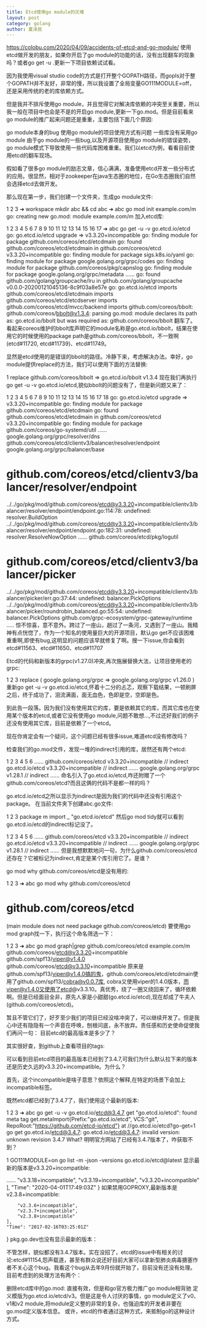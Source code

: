 ```yaml
---
title: Etcd使用go module的灾难
layout: post
category: golang
author: 夏泽民
---
```

https://colobu.com/2020/04/09/accidents-of-etcd-and-go-module/
使用etcd做开发的朋友，如果你开启了go module的功能的话，没有出现翻车的现象吗？或者go get -u .更新一下项目依赖试试看。

因为我使用visual studio code的方式是打开整个GOPATH路径，而gopls对于整个GOPATH并不友好，非常的慢，所以我设置了全局变量GO111MODULE=off，还是采用传统的老的库依赖方式。

但是我并不排斥使用go module，并且觉得它对解决库依赖的冲突至关重要，所以我一般在项目中也会是不是的开启go module,更新一下go.mod。但是目前看来go module的推广起来问题还是重重，主要包括下面几个原因:

go module本身的bug
使用go module的项目使用方式有问题
一些库没有采用go module
由于go module的一些bug,以及开源项目使用go module的错误姿势，go module模式下导致使用一些代码库困难重重。我们以etcd为例，看看目前使用etcd的翻车现场。
<!-- more -->
假如看了很多go module的励志文章，信心满满，准备使用etcd开发一些分布式的应用。很显然，相对于zookeeper在java生态圈的地位，在Go生态圈我们自然会选择etcd去做开发。

那么现在第一步，我们创建一个文件夹，生成go module文件:

1
2
3
➜  workspace mkdir abc && cd abc
➜  abc go mod init  example.com/m
go: creating new go.mod: module example.com/m
加入etcd库:

1
2
3
4
5
6
7
8
9
10
11
12
13
14
15
16
17
➜  abc go get -u -v go.etcd.io/etcd
go: go.etcd.io/etcd upgrade => v3.3.20+incompatible
go: finding module for package github.com/coreos/etcd/etcdmain
go: found github.com/coreos/etcd/etcdmain in github.com/coreos/etcd v3.3.20+incompatible
go: finding module for package sigs.k8s.io/yaml
go: finding module for package google.golang.org/grpc/codes
go: finding module for package github.com/coreos/pkg/capnslog
go: finding module for package google.golang.org/grpc/metadata
......
go: found github.com/golang/groupcache/lru in github.com/golang/groupcache v0.0.0-20200121045136-8c9f03a8e57e
go: go.etcd.io/etcd imports
	github.com/coreos/etcd/etcdmain imports
	github.com/coreos/etcd/etcdserver imports
	github.com/coreos/etcd/mvcc/backend imports
	github.com/coreos/bbolt: github.com/coreos/bbolt@v1.3.4: parsing go.mod:
	module declares its path as: go.etcd.io/bbolt
	        but was required as: github.com/coreos/bbolt
翻车了。看起来coreos维护的bbolt库声明它的module名称是go.etcd.io/bbolt，结果在使用它的时候使用的package path是github.com/coreos/bbolt，不一致啊(etcd#11720, etcd#11739)、etcd#11749。

显然是etcd使用的是错误的bbolt的路径。冷静下来，考虑解决办法。幸好，go module提供replace的方法，我们可以使用下面的方法替换:

1
replace github.com/coreos/bbolt => go.etcd.io/bbolt v1.3.4
现在我们再执行go get -u -v go.etcd.io/etcd,貌似bbolt的问题没有了，但是新问题又来了：

1
2
3
4
5
6
7
8
9
10
11
12
13
14
15
16
17
18
go: go.etcd.io/etcd upgrade => v3.3.20+incompatible
go: finding module for package github.com/coreos/etcd/etcdmain
go: found github.com/coreos/etcd/etcdmain in github.com/coreos/etcd v3.3.20+incompatible
go: finding module for package github.com/coreos/go-systemd/util
......
google.golang.org/grpc/resolver/dns
github.com/coreos/etcd/clientv3/balancer/resolver/endpoint
google.golang.org/grpc/balancer/base
# github.com/coreos/etcd/clientv3/balancer/resolver/endpoint
../../go/pkg/mod/github.com/coreos/etcd@v3.3.20+incompatible/clientv3/balancer/resolver/endpoint/endpoint.go:114:78: undefined: resolver.BuildOption
../../go/pkg/mod/github.com/coreos/etcd@v3.3.20+incompatible/clientv3/balancer/resolver/endpoint/endpoint.go:182:31: undefined: resolver.ResolveNowOption
......
github.com/coreos/etcd/pkg/logutil
# github.com/coreos/etcd/clientv3/balancer/picker
../../go/pkg/mod/github.com/coreos/etcd@v3.3.20+incompatible/clientv3/balancer/picker/err.go:37:44: undefined: balancer.PickOptions
../../go/pkg/mod/github.com/coreos/etcd@v3.3.20+incompatible/clientv3/balancer/picker/roundrobin_balanced.go:55:54: undefined: balancer.PickOptions
github.com/grpc-ecosystem/grpc-gateway/runtime
.....
惊不惊喜，意不意外。跨过了一座山，趟过了一条河，又遇到了一座山。我精神有点恍惚了，作为一个知名的使用量巨大的开源项目，默认go get不应该困难重重啊,即使有bug,这明显的问题应该早就修复了啊。搜一下issue,你会看到etcd#11563、etcd#11650、etcd#11707

Etcd的代码和新版本的grpc(v1.27.0)冲突,再次施展替换大法，让项目使用老的grpc:

1
2
3
replace (
	google.golang.org/grpc => google.golang.org/grpc v1.26.0
)
重新go get -u -v go.etcd.io/etcd,怀着十二分的忐忑，观察下载结果，一顿刷屏之后，终于成功了，泪流满面，面无血色，色即是空，空即是色。

到此告一段落。因为我们没有使用其它的库，要是依赖其它的库，而其它库也在使用某个版本的etcd,或者它没有使用go module,问题不敢想...,不过还好我们的例子还没有使用其它库，目前是依赖了一个etcd。

现在你肯定会有一个疑问，这个问题已经有很多issue,难道etcd没有修改吗？

检查我们的go.mod文件，发现一堆的indirect引用的库，居然还有两个etcd:

1
2
3
4
5
6
......
github.com/coreos/etcd v3.3.20+incompatible // indirect
go.etcd.io/etcd v3.3.20+incompatible // indirect
......
google.golang.org/grpc v1.28.1 // indirect
......
命名引入了go.etcd.io/etcd,咋还附赠了一个github.com/coreos/etcd?而且这俩的代码不是都一样的吗？

go.etcd.io/etcd之所以显示为indirect是因为我们的代码中还没有引用这个package。 在当前文件夹下创建abc.go文件:

1
2
3
package m
import _ "go.etcd.io/etcd"
然后go mod tidy就可以看到go.etcd.io/etcd的indirect标记没了。

1
2
3
4
5
6
......
github.com/coreos/etcd v3.3.20+incompatible // indirect
go.etcd.io/etcd v3.3.20+incompatible // indirect
......
google.golang.org/grpc v1.28.1 // indirect
......
但是我想默默地问一句，为什么github.com/coreos/etcd还存在？它被标记为indirect,肯定是某个库引用它了。是谁？

go mod why github.com/coreos/etcd是没有用的:

1
2
3
➜  abc go mod why github.com/coreos/etcd
# github.com/coreos/etcd
(main module does not need package github.com/coreos/etcd)
要使用go mod graph找一下，执行这个命名筛选一下：

1
2
3
➜  abc go mod graph|grep github.com/coreos/etcd
example.com/m github.com/coreos/etcd@v3.3.20+incompatible
github.com/spf13/viper@v1.4.0 github.com/coreos/etcd@v3.3.10+incompatible
原来是github.com/spf13/viper@v1.4.0搞的鬼，github.com/coreos/etcd/etcdmain使用了github.com/spf13/cobra@v0.0.7库, cobra又使用viper的1.4.0版本，而viper@v1.4.0又使用了etcd@v3.3.10。真优秀，绕了一圈又绕回来了，循环依赖啊。但是已经面目全非，原先人家是小甜甜(go.etcd.io/etcd),现在却成了牛夫人(github.com/coreos/etcd)。

暂且不管它们了，好歹至少我们的项目已经没啥冲突了，可以继续开发了。但是我心中还有隐隐有一个声音在呼唤，刨根问底，永不放弃。责任感和历史使命促使我们再问一句： 目前etcd的最高版本是多少了？

其实很好查，到github上查看项目的tags:



可以看到目前etcd项目的最高版本已经到了3.4.7,可我们为什么默认拉下来的版本还是历史久远的v3.3.20+incompatible。为什么？

首先，这个incompatible是啥子意思？依照这个解释,在特定的场景下会加上incompatible标签。

既然etcd都已经到了3.4.7了，我们使用这个最新的版本:

1
2
3
➜  abc go get -u -v go.etcd.io/etcd@3.4.7
get "go.etcd.io/etcd": found meta tag get.metaImport{Prefix:"go.etcd.io/etcd", VCS:"git", RepoRoot:"https://github.com/etcd-io/etcd"} at //go.etcd.io/etcd?go-get=1
go get go.etcd.io/etcd@3.4.7: go.etcd.io/etcd@3.4.7: invalid version: unknown revision 3.4.7
What? 明明官方网站了已经有3.4.7版本了，咋获取不到？

1
GO111MODULE=on go list -m -json -versions go.etcd.io/etcd@latest
显示最新的版本是v3.3.20+incompatible:

......
		"v3.3.18+incompatible",
		"v3.3.19+incompatible",
		"v3.3.20+incompatible"
	],
	"Time": "2020-04-01T17:49:03Z"
}
如果禁用GOPROXY,最新版本是v2.3.8+incompatible:

		"v2.3.6+incompatible",
		"v2.3.7+incompatible",
		"v2.3.8+incompatible"
	],
	"Time": "2017-02-16T03:25:01Z"
}
pkg.go.dev也没有显示最新的版本：


不管怎样，貌似都没有3.4.7版本。实在没招了，etcd的issue中有相关的讨论:etcd#11154,怨声载道，甚至有群众说还好目前大家可以拿新型肺炎病毒搪塞作者不关心这个bug。我看这个bug从去年9月份就开始了，目前没有还没有处理。目前考虑到的处理方法有两个：

删除etcd库中的go.mod: 直接有效，但是和go官方极力推广go module相背驰
定义模版为go.etcd.io/etcd/v3。但是这是令人讨厌的事情，go module定义了v0、v1和v2 module,将module定义整的非常的复杂，也强迫库的开发者非要在go.mod定义版本信息。 或许，etcd的作者通过这种方式，来抵制go的这种设计方式。
